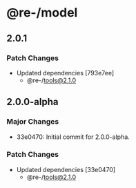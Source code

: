 # @re-/model

## 2.0.1

### Patch Changes

-   Updated dependencies [793e7ee]
    -   @re-/tools@2.1.0

## 2.0.0-alpha

### Major Changes

-   33e0470: Initial commit for 2.0.0-alpha.

### Patch Changes

-   Updated dependencies [33e0470]
    -   @re-/tools@2.1.0
